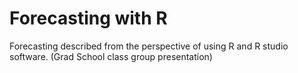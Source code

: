 # Forecasting with R
Forecasting described from the perspective of using R and R studio software. (Grad School class group presentation)
